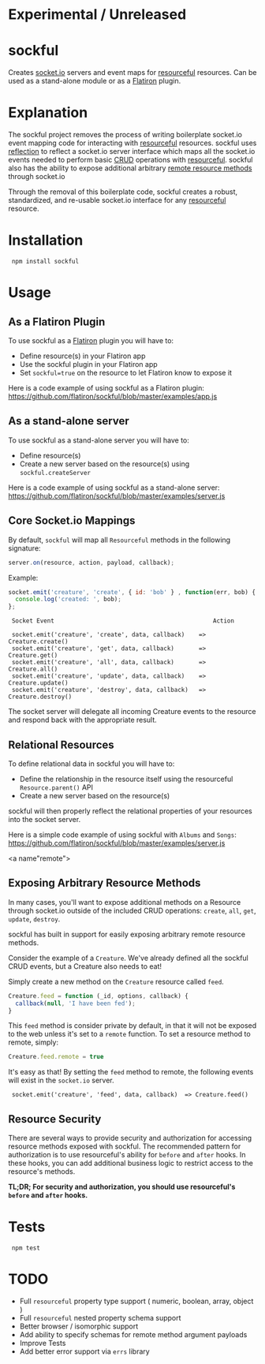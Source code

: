 # Experimental / Unreleased

# sockful

Creates [socket.io](http://socket.io) servers and event maps for [resourceful](http://github.com/flatiron/resourceful) resources. Can be used as a stand-alone module or as a [Flatiron](http://github.com/flatiron/) plugin.

# Explanation

The sockful project removes the process of writing boilerplate socket.io event mapping code for interacting with  [resourceful](http://github.com/flatiron/resourceful) resources. sockful uses <a href="http://en.wikipedia.org/wiki/Reflection_(computer_programming)">reflection</a> to reflect a socket.io server interface which maps all the socket.io events needed to perform basic [CRUD](http://en.wikipedia.org/wiki/Create,_read,_update_and_delete) operations with [resourceful](http://github.com/flatiron/resourceful). sockful also has the ability to expose additional arbitrary <a href="#remote">remote resource methods</a> through socket.io

Through the removal of this boilerplate code, sockful creates a robust, standardized, and re-usable socket.io interface for any [resourceful](http://github.com/flatiron/resourceful) resource.

# Installation

     npm install sockful

# Usage

## As a Flatiron Plugin

To use sockful as a <a href="http://github.com/flatiron/flatiron">Flatiron</a> plugin you will have to:

 - Define resource(s) in your Flatiron app
 - Use the sockful plugin in your Flatiron app
 - Set `sockful=true` on the resource to let Flatiron know to expose it

Here is a code example of using sockful as a Flatiron plugin: <a href="https://github.com/flatiron/sockful/blob/master/examples/app.js">https://github.com/flatiron/sockful/blob/master/examples/app.js</a>

## As a stand-alone server

To use sockful as a stand-alone server you will have to:

 - Define resource(s)
 - Create a new server based on the resource(s) using `sockful.createServer`

Here is a code example of using sockful as a stand-alone server: <a href="https://github.com/flatiron/sockful/blob/master/examples/server.js">https://github.com/flatiron/sockful/blob/master/examples/server.js</a>

## Core Socket.io Mappings

  By default, `sockful` will map all `Resourceful` methods in the following signature:

```js
server.on(resource, action, payload, callback);
```

Example:

```js
socket.emit('creature', 'create', { id: 'bob' } , function(err, bob) {
  console.log('created: ', bob);
};
```

     Socket Event                                             Action

     socket.emit('creature', 'create', data, callback)    =>  Creature.create()
     socket.emit('creature', 'get', data, callback)       =>  Creature.get()
     socket.emit('creature', 'all', data, callback)       =>  Creature.all()
     socket.emit('creature', 'update', data, callback)    =>  Creature.update()
     socket.emit('creature', 'destroy', data, callback)   =>  Creature.destroy()


  The socket server will delegate all incoming Creature events to the resource and respond back with the appropriate result.

## Relational Resources

To define relational data in sockful you will have to:

 - Define the relationship in the resource itself using the resourceful `Resource.parent()` API
 - Create a new server based on the resource(s)

sockful will then properly reflect the relational properties of your resources into the socket server.

Here is a simple code example of using sockful with `Albums` and `Songs`: <a href="https://github.com/flatiron/sockful/blob/master/examples/server.js">https://github.com/flatiron/sockful/blob/master/examples/server.js</a>



<a name"remote"></a>
## Exposing Arbitrary Resource Methods

In many cases, you'll want to expose additional methods on a Resource through socket.io outside of the included CRUD operations: `create`, `all`, `get`, `update`, `destroy`.

sockful has built in support for easily exposing arbitrary remote resource methods.

Consider the example of a `Creature`. We've already defined all the sockful CRUD events, but a Creature also needs to eat! 

Simply create a new method on the `Creature` resource called `feed`.

```js
Creature.feed = function (_id, options, callback) {
  callback(null, 'I have been fed');
}
```
This `feed` method is consider private by default, in that it will not be exposed to the web unless it's set to a `remote` function. To set a resource method to remote, simply:

```js
Creature.feed.remote = true
```

It's easy as that! By setting the `feed` method to remote, the following events will exist in the `socket.io` server.

     socket.emit('creature', 'feed', data, callback)  => Creature.feed()


## Resource Security

There are several ways to provide security and authorization for accessing resource methods exposed with sockful. The recommended pattern for authorization is to use resourceful's ability for `before` and `after` hooks. In these hooks, you can add additional business logic to restrict access to the resource's methods. 

**TL;DR; For security and authorization, you should use resourceful's `before` and `after` hooks.**

# Tests

     npm test

# TODO

 - Full `resourceful` property type support ( numeric, boolean, array, object )
 - Full `resourceful` nested property schema support
 - Better browser / isomorphic support
 - Add ability to specify schemas for remote method argument payloads
 - Improve Tests
 - Add better error support via `errs` library
